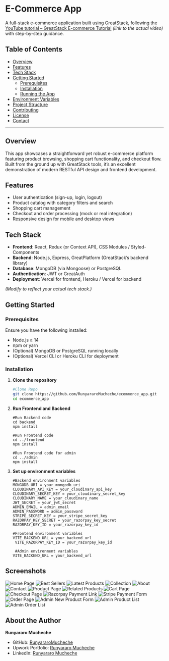 # E-Commerce App

A full-stack e-commerce application built using GreatStack, following the [YouTube tutorial – GreatStack E-commerce Tutorial](https://www.youtube.com) _(link to the actual video)_ with step-by-step guidance.

## Table of Contents

- [Overview](#overview)
- [Features](#features)
- [Tech Stack](#tech-stack)
- [Getting Started](#getting-started)
  - [Prerequisites](#prerequisites)
  - [Installation](#installation)
  - [Running the App](#running-the-app)
- [Environment Variables](#environment-variables)
- [Project Structure](#project-structure)
- [Contributing](#contributing)
- [License](#license)
- [Contact](#contact)

---

## Overview

This app showcases a straightforward yet robust e-commerce platform featuring product browsing, shopping cart functionality, and checkout flow. Built from the ground up with GreatStack tools, it’s an excellent demonstration of modern RESTful API design and frontend development.

## Features

- User authentication (sign-up, login, logout)
- Product catalog with category filters and search
- Shopping cart management
- Checkout and order processing (mock or real integration)
- Responsive design for mobile and desktop views

## Tech Stack

- **Frontend**: React, Redux (or Context API), CSS Modules / Styled-Components
- **Backend**: Node.js, Express, GreatPlatform (GreatStack’s backend library)
- **Database**: MongoDB (via Mongoose) or PostgreSQL
- **Authentication**: JWT or GreatAuth
- **Deployment**: Vercel for frontend, Heroku / Vercel for backend

_(Modify to reflect your actual tech stack.)_

## Getting Started

### Prerequisites

Ensure you have the following installed:

- Node.js ≥ 14
- npm or yarn
- (Optional) MongoDB or PostgreSQL running locally
- (Optional) Vercel CLI or Heroku CLI for deployment

### Installation

1. **Clone the repository**

   ```bash
   #Clone Repo
   git clone https://github.com/RunyararoMucheche/ecommerce_app.git
   cd ecommerce_app
   ```

2. **Run Frontend and Backend**

   ```
   #Run Backend code
   cd backend
   npm install

   #Run Frontend code
   cd ../frontend
   npm install

   #Run Frontend code for admin
   cd ../admin
   npm install
   ```

3. **Set up environment variables**

   ```
   #Backend environment variables
   MONGODB_URI = your_mongodb_uri
   CLOUDINARY_API_KEY = your_cloudinary_api_key
   CLOUDINARY_SECRET_KEY = your_cloudinary_secret_key
   CLOUDINARY_NAME = your_cloudinary_name
   JWT_SECRET = your_jwt_secret
   ADMIN_EMAIL = admin_email
   ADMIN_PASSWORD = admin_password
   STRIPE_SECRET_KEY = your_stripe_secret_key
   RAZORPAY_KEY_SECRET = your_razorpay_key_secret
   RAZORPAY_KEY_ID = your_razorpay_key_id

   #Frontend environment variables
   VITE_BACKEND_URL = your_backend_url
    VITE_RAZORPAY_KEY_ID = your_razorpay_key_id

    #Admin environment variables
   VITE_BACKEND_URL = your_backend_url
   ```

## Screenshots

![Home Page](./screenshots/home.png)
![Best Sellers](./screenshots/home_best.png)
![Latest Products](./screenshots/home_latest.png)
![Collection](./screenshots/collection.png)
![About](./screenshots/about.png)
![Contact](./screenshots/contact.png)
![Product Page](./screenshots/product.png)
![Related Products](./screenshots/related.png)
![Cart Page](./screenshots/cart.png)
![Checkout Page](./screenshots/checkout.png)
![Razorpay Payment Link](./screenshots/stripe.png)
![Stripe Payment Form](./screenshots/stripe.png)
![Order Page](./screenshots/order.png)
![Admin New Product Form](./screenshots/admin_add.png)
![Admin Product List](./screenshots/admin_products.png)
![Admin Order List](./screenshots/admin_order.png)

## About the Author

**Runyararo Mucheche**

- GitHub: [RunyararoMucheche](https://github.com/RunyararoMucheche)
- Upwork Portfolio: [Runyararo Mucheche](https://www.upwork.com/freelancers/~013a0b5a6014152ba5)
- LinkedIn: [Runyararo Mucheche](https://www.linkedin.com/in/runya-mucheche/)
